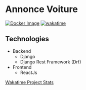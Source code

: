 # Annonce Voiture
[![Docker Image](https://github.com/Tomdieu/annonce-ventes-voiture/actions/workflows/docker-docker-image.yml/badge.svg)](https://github.com/Tomdieu/annonce-ventes-voiture/actions/workflows/docker-docker-image.yml)
[![wakatime](https://wakatime.com/badge/github/Tomdieu/annonce-ventes-voiture.svg)](https://wakatime.com/badge/github/Tomdieu/annonce-ventes-voiture)

## Technologies

- Backend
  - Django
  - Django Rest Framework (Drf)
- Frontend
  - ReactJs



[Wakatime Project Stats](https://wakatime.com/@ivantom/projects/ftmuapwtbt?start=2023-07-17&end=2023-07-23)
